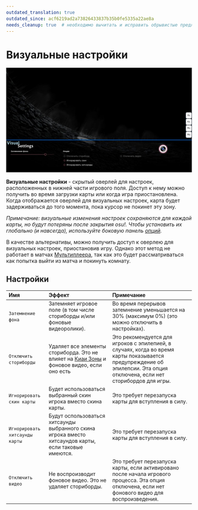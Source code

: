 ```yaml
---
outdated_translation: true
outdated_since: acf6219ad2a73826433837b35b0fe5335a22ae8a
needs_cleanup: true  # необходимо вычитать и исправить обрывистые предложения
---
```


# Визуальные настройки

![](img/visual-settings-RU.jpg "Меню визуальных настроек")

**Визуальные настройки** - скрытый оверлей для настроек, расположенных в нижней части игрового поля. Доступ к нему можно получить во время загрузки карты или когда игра приостановлена. Когда отображается оверлей для визуальных настроек, карта будет задерживаться до того момента, пока курсор не покинет эту зону.

*Примечание: визуальные изменения настроек сохраняются для каждой карты, но будут потеряны после закрытия osu!. Чтобы установить их глобально (и навсегда), используйте боковую панель [опций](/wiki/Client/Options).*

В качестве альтернативы, можно получить доступ к оверлею для визуальных настроек, приостановив игру. Однако этот метод не работает в матчах [Мультиплеера](/wiki/Client/Interface/Multiplayer), так как это будет рассматриваться как попытка выйти из матча и покинуть комнату.

## Настройки

| Имя | Эффект | Примечание |
| :-- | :-- | :-- |
| `Затемнение фона` | Затемняет игровое поле (в том числе сториборды и/или фоновые видеоролики). | Во время перерывов затемнение уменьшается на 30% (максимум 0%) (это можно отключить в настройках). |
| `Отключить сториборды` | Удаляет все элементы сториборда. Это не влияет на [Киаи Зоны](/wiki/Gameplay/Kiai_time) и фоновое видео, если оно есть | Это рекомендуется для игроков с эпилепией, в случаях, когда во время карты показывается предупреждение об эпилепсии. Эта опция отключена, если нет сторибордов для игры. |
| `Игнорировать скин карты` | Будет использоваться выбранный скин игрока вместо скина карты. | Это требует перезапуска карты для вступления в силу. |
| `Игнорировать хитсаунды карты` | Будут оспользоваться хитсаунды выбранного скина игрока вместо хитсаундов карты, если таковые имеются. | Это требует перезапуска карты для вступления в силу. |
| `Отключить видео` | Не воспроизводит фоновое видео. Это не удаляет сториборды. | Это требует перезапуска карты, если активировано после начала игрового процесса. Эта опция отключена, если нет фонового видео для воспроизведения. |
